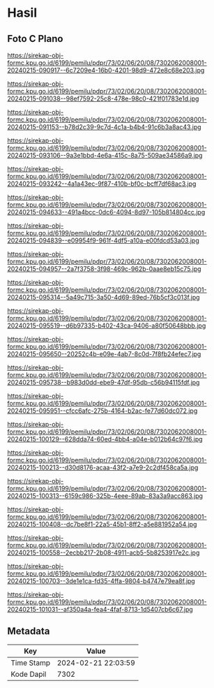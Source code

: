 # Hasil

## Foto C Plano

https://sirekap-obj-formc.kpu.go.id/6199/pemilu/pdpr/73/02/06/20/08/7302062008001-20240215-090917--6c7209e4-16b0-4201-98d9-472e8c68e203.jpg

https://sirekap-obj-formc.kpu.go.id/6199/pemilu/pdpr/73/02/06/20/08/7302062008001-20240215-091038--98ef7592-25c8-478e-98c0-421f01783e1d.jpg

https://sirekap-obj-formc.kpu.go.id/6199/pemilu/pdpr/73/02/06/20/08/7302062008001-20240215-091153--b78d2c39-9c7d-4c1a-b4b4-91c6b3a8ac43.jpg

https://sirekap-obj-formc.kpu.go.id/6199/pemilu/pdpr/73/02/06/20/08/7302062008001-20240215-093106--9a3e1bbd-4e6a-415c-8a75-509ae34586a9.jpg

https://sirekap-obj-formc.kpu.go.id/6199/pemilu/pdpr/73/02/06/20/08/7302062008001-20240215-093242--4a1a43ec-9f87-410b-bf0c-bcff7df68ac3.jpg

https://sirekap-obj-formc.kpu.go.id/6199/pemilu/pdpr/73/02/06/20/08/7302062008001-20240215-094633--491a4bcc-0dc6-4094-8d97-105b814804cc.jpg

https://sirekap-obj-formc.kpu.go.id/6199/pemilu/pdpr/73/02/06/20/08/7302062008001-20240215-094839--e09954f9-961f-4df5-a10a-e00fdcd53a03.jpg

https://sirekap-obj-formc.kpu.go.id/6199/pemilu/pdpr/73/02/06/20/08/7302062008001-20240215-094957--2a7f3758-3f98-469c-962b-0aae8eb15c75.jpg

https://sirekap-obj-formc.kpu.go.id/6199/pemilu/pdpr/73/02/06/20/08/7302062008001-20240215-095314--5a49c715-3a50-4d69-89ed-76b5cf3c013f.jpg

https://sirekap-obj-formc.kpu.go.id/6199/pemilu/pdpr/73/02/06/20/08/7302062008001-20240215-095519--d6b97335-b402-43ca-9406-a80f50648bbb.jpg

https://sirekap-obj-formc.kpu.go.id/6199/pemilu/pdpr/73/02/06/20/08/7302062008001-20240215-095650--20252c4b-e09e-4ab7-8c0d-7f8fb24efec7.jpg

https://sirekap-obj-formc.kpu.go.id/6199/pemilu/pdpr/73/02/06/20/08/7302062008001-20240215-095738--b983d0dd-ebe9-47df-95db-c56b94115fdf.jpg

https://sirekap-obj-formc.kpu.go.id/6199/pemilu/pdpr/73/02/06/20/08/7302062008001-20240215-095951--cfcc6afc-275b-4164-b2ac-fe77d60dc072.jpg

https://sirekap-obj-formc.kpu.go.id/6199/pemilu/pdpr/73/02/06/20/08/7302062008001-20240215-100129--628dda74-60ed-4bb4-a04e-b012b64c97f6.jpg

https://sirekap-obj-formc.kpu.go.id/6199/pemilu/pdpr/73/02/06/20/08/7302062008001-20240215-100213--d30d8176-acaa-43f2-a7e9-2c2df458ca5a.jpg

https://sirekap-obj-formc.kpu.go.id/6199/pemilu/pdpr/73/02/06/20/08/7302062008001-20240215-100313--6159c986-325b-4eee-89ab-83a3a9acc863.jpg

https://sirekap-obj-formc.kpu.go.id/6199/pemilu/pdpr/73/02/06/20/08/7302062008001-20240215-100408--dc7be8f1-22a5-45b1-8ff2-a5e881952a54.jpg

https://sirekap-obj-formc.kpu.go.id/6199/pemilu/pdpr/73/02/06/20/08/7302062008001-20240215-100558--2ecbb217-2b08-4911-acb5-5b8253917e2c.jpg

https://sirekap-obj-formc.kpu.go.id/6199/pemilu/pdpr/73/02/06/20/08/7302062008001-20240215-100703--3de1e1ca-fd35-4ffa-9804-b4747e79ea8f.jpg

https://sirekap-obj-formc.kpu.go.id/6199/pemilu/pdpr/73/02/06/20/08/7302062008001-20240215-101031--af350a4a-fea4-4faf-8713-1d5407cb6c67.jpg


## Metadata

| Key        | Value               |
| ---------- | ------------------- |
| Time Stamp | 2024-02-21 22:03:59 |
| Kode Dapil | 7302                |




